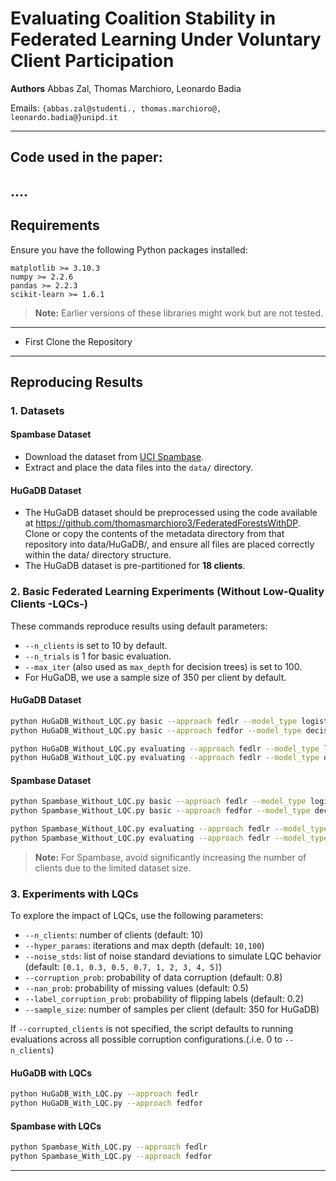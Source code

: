 # Evaluating Coalition Stability in Federated Learning Under Voluntary Client Participation

**Authors**
Abbas Zal, Thomas Marchioro, Leonardo Badia

Emails: `{abbas.zal@studenti., thomas.marchioro@, leonardo.badia@}unipd.it`

---

## Code used in the paper:

....
---

## Requirements

Ensure you have the following Python packages installed:

```
matplotlib >= 3.10.3  
numpy >= 2.2.6  
pandas >= 2.2.3  
scikit-learn >= 1.6.1
```

>  **Note:** Earlier versions of these libraries might work but are not tested.

---

* First Clone the Repository

---

## Reproducing Results



### 1. Datasets

#### Spambase Dataset

* Download the dataset from [UCI Spambase](https://archive.ics.uci.edu/static/public/94/spambase.zip).
* Extract and place the data files into the `data/` directory.

#### HuGaDB Dataset

* The HuGaDB dataset should be preprocessed using the code available at https://github.com/thomasmarchioro3/FederatedForestsWithDP.
Clone or copy the contents of the metadata directory from that repository into data/HuGaDB/, and ensure all files are placed correctly within the data/ directory structure.
* The HuGaDB dataset is pre-partitioned for **18 clients**.


### 2. Basic Federated Learning Experiments (Without Low-Quality Clients -LQCs-)

These commands reproduce results using default parameters:

* `--n_clients` is set to 10 by default.
* `--n_trials` is 1 for basic evaluation.
* `--max_iter` (also used as `max_depth` for decision trees) is set to 100.
* For HuGaDB, we use a sample size of 350 per client by default.

#### HuGaDB Dataset

```bash
python HuGaDB_Without_LQC.py basic --approach fedlr --model_type logistic
python HuGaDB_Without_LQC.py basic --approach fedfor --model_type decisiontree

python HuGaDB_Without_LQC.py evaluating --approach fedlr --model_type logistic
python HuGaDB_Without_LQC.py evaluating --approach fedlr --model_type decisiontree
```

#### Spambase Dataset

```bash
python Spambase_Without_LQC.py basic --approach fedlr --model_type logistic
python Spambase_Without_LQC.py basic --approach fedfor --model_type decisiontree

python Spambase_Without_LQC.py evaluating --approach fedlr --model_type logistic
python Spambase_Without_LQC.py evaluating --approach fedlr --model_type decisiontree
```

> **Note:** For Spambase, avoid significantly increasing the number of clients due to the limited dataset size.

### 3. Experiments with LQCs

To explore the impact of LQCs, use the following parameters:

* `--n_clients`: number of clients (default: 10)
* `--hyper_params`: iterations and max depth (default: `10,100`)
* `--noise_stds`: list of noise standard deviations to simulate LQC behavior (default: `[0.1, 0.3, 0.5, 0.7, 1, 2, 3, 4, 5]`)
* `--corruption_prob`: probability of data corruption (default: 0.8)
* `--nan_prob`: probability of missing values (default: 0.5)
* `--label_corruption_prob`: probability of flipping labels (default: 0.2)
* `--sample_size`: number of samples per client (default: 350 for HuGaDB)

If `--corrupted_clients` is not specified, the script defaults to running evaluations across all possible corruption configurations.(.i.e. 0 to `--n_clients`)

#### HuGaDB with LQCs

```bash
python HuGaDB_With_LQC.py --approach fedlr
python HuGaDB_With_LQC.py --approach fedfor
```

#### Spambase with LQCs

```bash
python Spambase_With_LQC.py --approach fedlr
python Spambase_With_LQC.py --approach fedfor
```

---

